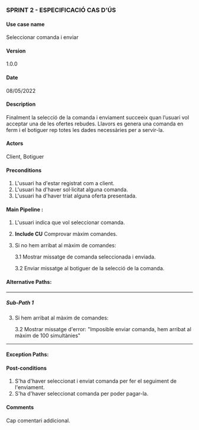 ### SPRINT 2 - ESPECIFICACIÓ CAS D'ÚS

#### Use case name
Seleccionar comanda i enviar

#### Version
1.0.0

#### Date
08/05/2022

#### Description
Finalment la selecció de la comanda i enviament succeeix quan l’usuari vol acceptar una de les ofertes rebudes. Llavors es genera una comanda en ferm i el botiguer rep totes les dades necessàries per a servir-la.

#### Actors
Client, Botiguer

#### Preconditions
1. L'usuari ha d'estar registrat com a client.
2. L'usuari ha d'haver sol·licitat alguna comanda.
3. L'usuari ha d'haver triat alguna oferta presentada.

#### Main Pipeline :
1. L'usuari indica que vol seleccionar comanda.

2. **Include CU** Comprovar màxim comandes.

3. Si no hem arribat al màxim de comandes:

    3.1 Mostrar missatge de comanda seleccionada i enviada.
    
    3.2 Enviar missatge al botiguer de la selecció de la comanda.

#### Alternative Paths:

---
##### Sub-Path 1

3. Si  hem arribat al màxim de comandes:

    3.2 Mostrar missatge d'error: "Imposible enviar comanda, hem arribat al màxim de 100 simultànies"

---
#### Exception Paths:

#### Post-conditions
1. S'ha d'haver seleccionat i enviat comanda per fer el seguiment de l'enviament.
2. S'ha d'haver seleccionat comanda per poder pagar-la.

#### Comments
Cap comentari addicional.
